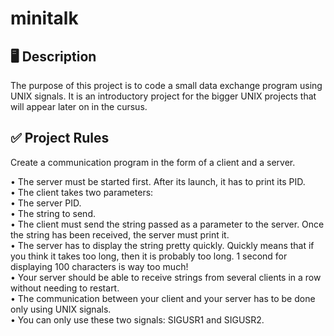 # minitalk

## 🖥️ Description
The purpose of this project is to code a small data exchange program using UNIX signals. It is an introductory project for the bigger UNIX projects that will appear later on in the cursus. <br/>

## ✅ Project Rules
Create a communication program in the form of a client and a server. <br/>

• The server must be started first. After its launch, it has to print its PID. <br/>
• The client takes two parameters: <br/>
• The server PID. <br/>
• The string to send. <br/>
• The client must send the string passed as a parameter to the server. Once the string has been received, the server must print it. <br/>
• The server has to display the string pretty quickly. Quickly means that if you think it takes too long, then it is probably too long. 1 second for displaying 100 characters is way too much! <br/>
• Your server should be able to receive strings from several clients in a row without needing to restart. <br/>
• The communication between your client and your server has to be done only using UNIX signals. <br/>
• You can only use these two signals: SIGUSR1 and SIGUSR2. <br/>
